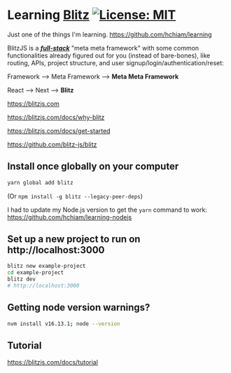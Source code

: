 # Learning [Blitz](https://blitzjs.com/) [![License: MIT](https://img.shields.io/badge/License-MIT-yellow.svg?style=for-the-badge)](https://github.com/hchiam/learning-template/blob/main/LICENSE)

Just one of the things I'm learning. https://github.com/hchiam/learning

BlitzJS is a [_**full-stack**_](https://blitzjs.com/docs/why-blitz) "meta meta framework" with some common functionalities already figured out for you (instead of bare-bones), like routing, APIs, project structure, and user signup/login/authentication/reset:

Framework --> Meta Framework --> **Meta Meta Framework**

React --> Next --> **Blitz**

https://blitzjs.com

https://blitzjs.com/docs/why-blitz

https://blitzjs.com/docs/get-started

https://github.com/blitz-js/blitz

## Install once globally on your computer

```sh
yarn global add blitz
```

(Or `npm install -g blitz --legacy-peer-deps`)

I had to update my Node.js version to get the `yarn` command to work: https://github.com/hchiam/learning-nodejs

## Set up a new project to run on http://localhost:3000

```sh
blitz new example-project
cd example-project
blitz dev
# http://localhost:3000
```

## Getting node version warnings?

```sh
nvm install v16.13.1; node --version
```

## Tutorial

https://blitzjs.com/docs/tutorial
